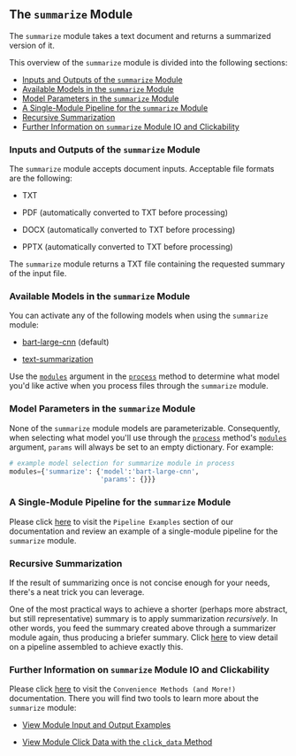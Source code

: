 ## The `summarize` Module

The `summarize` module takes a text document and returns a summarized version of it.

This overview of the `summarize` module is divided into the following sections:

- [Inputs and Outputs of the `summarize` Module](#inputs-and-outputs-of-the-summarize-module)
- [Available Models in the `summarize` Module](#available-models-in-the-summarize-module)
- [Model Parameters in the `summarize` Module](#model-parameters-in-the-summarize-module)
- [A Single-Module Pipeline for the `summarize` Module](#a-single-module-pipeline-for-the-summarize-module)
- [Recursive Summarization](#recursive-summarization)
- [Further Information on `summarize` Module IO and Clickability](#further-information-on-summarize-module-io-and-clickability)

### Inputs and Outputs of the `summarize` Module

The `summarize` module accepts document inputs. Acceptable file formats are the following:

- TXT

- PDF (automatically converted to TXT before processing)

- DOCX (automatically converted to TXT before processing)

- PPTX (automatically converted to TXT before processing)

The `summarize` module returns a TXT file containing the requested summary of the input file.

### Available Models in the `summarize` Module

You can activate any of the following models when using the `summarize` module:

- [bart-large-cnn](https://huggingface.co/facebook/bart-large-cnn) (default)

- [text-summarization](https://huggingface.co/Falconsai/text_summarization)

Use the [`modules`](../../system/parameters_processing_files_through_pipelines/process_method.md#selecting-models-via-the-modules-argument) argument in the [`process`](../../system/parameters_processing_files_through_pipelines/process_method.md) method to determine what model you'd like active when you process files through the `summarize` module.

### Model Parameters in the `summarize` Module

None of the `summarize` module models are parameterizable. Consequently, when selecting what model you'll use through the [`process`](../../system/parameters_processing_files_through_pipelines/process_method.md) method's [`modules`](../../system/parameters_processing_files_through_pipelines/process_method.md#selecting-models-via-the-modules-argument) argument, `params` will always be set to an empty dictionary. For example:

```python
# example model selection for summarize module in process
modules={'summarize': {'model':'bart-large-cnn',
                       'params': {}}}
```

### A Single-Module Pipeline for the `summarize` Module

Please click [here](../../examples/single_module_pipelines/single_summarize.md) to visit the `Pipeline Examples` section of our documentation and review an example of a single-module pipeline for the `summarize` module.

### Recursive Summarization

If the result of summarizing once is not concise enough for your needs, there's a neat trick you can leverage.

One of the most practical ways to achieve a shorter (perhaps more abstract, but still representative) summary is to apply summarization *recursively*. In other words, you feed the summary created above through a summarizer module again, thus producing a briefer summary. Click [here](../../examples/multi_module_non_search_pipeline_examples/multi_recursive_summarization.md) to view detail on a pipeline assembled to achieve exactly this.

### Further Information on `summarize` Module IO and Clickability

Please click [here](../../system/convenience_methods/convenience_methods.md) to visit the `Convenience Methods (and More!)` documentation. There you will find two tools to learn more about the `summarize` module:

- [View Module Input and Output Examples](../../system/convenience_methods/convenience_methods.md#view-module-input-and-output-examples)

- [View Module Click Data with the `click_data` Method](../../system/convenience_methods/convenience_methods.md#view-module-click-data-with-the-click_data-method)
